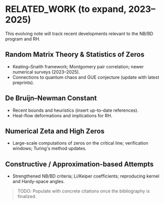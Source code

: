 
# RELATED_WORK (to expand, 2023–2025)
This evolving note will track recent developments relevant to the NB/BD program and RH.

## Random Matrix Theory & Statistics of Zeros
- Keating–Snaith framework; Montgomery pair correlation; newer numerical surveys (2023–2025).
- Connections to quantum chaos and GUE conjecture (update with latest preprints).

## De Bruijn–Newman Constant
- Recent bounds and heuristics (insert up-to-date references).
- Heat-flow deformations and implications for RH.

## Numerical Zeta and High Zeros
- Large-scale computations of zeros on the critical line; verification windows; Turing's method updates.

## Constructive / Approximation-based Attempts
- Strengthened NB/BD criteria; Li/Keiper coefficients; reproducing kernel and Hardy-space angles.

> TODO: Populate with concrete citations once the bibliography is finalized.
